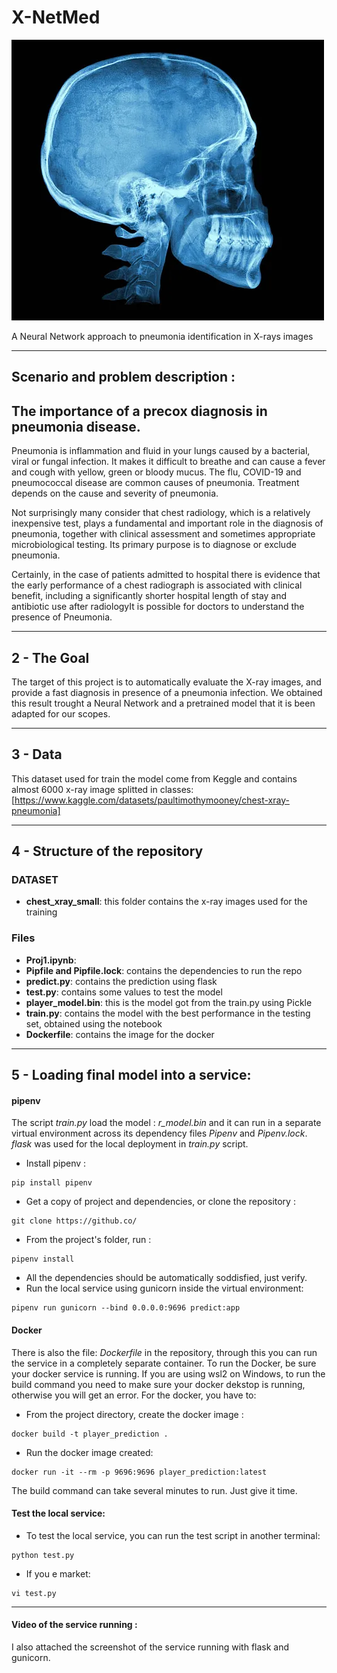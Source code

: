 # X-NetMed
![Screenshot](human-skull-x-ray-image.webp)

A Neural Network approach to pneumonia identification in X-rays images

---

## Scenario and problem description :
## The importance of a precox diagnosis in pneumonia disease. 

Pneumonia is inflammation and fluid in your lungs caused by a bacterial, viral or fungal infection. It makes it difficult to breathe and can cause a fever and cough with yellow, green or bloody mucus. The flu, COVID-19 and pneumococcal disease are common causes of pneumonia. Treatment depends on the cause and severity of pneumonia.

Not surprisingly many consider that chest radiology, which is a relatively inexpensive test, plays a fundamental and important role in the diagnosis of pneumonia, together with clinical assessment and sometimes appropriate microbiological testing. Its primary purpose is to diagnose or exclude pneumonia.

Certainly, in the case of patients admitted to hospital there is evidence that the early performance of a chest radiograph is associated with clinical benefit, including a significantly shorter hospital length of stay and antibiotic use after radiologyIt is possible for doctors to understand the presence of Pneumonia.

---
## 2 - The Goal

The target of this project is to automatically evaluate the X-ray images, and provide a fast diagnosis in presence of a pneumonia infection.
We obtained this result trought a Neural Network and a pretrained model that it is been adapted for our scopes.

--- 

## 3 - Data

This dataset used for train the model come from Keggle and contains almost 6000 x-ray image splitted in classes:
[https://www.kaggle.com/datasets/paultimothymooney/chest-xray-pneumonia]

---

## 4 - Structure of the repository

### DATASET
- **chest_xray_small**: this folder contains the x-ray images used for the training

### Files
- **Proj1.ipynb**: 
- **Pipfile and Pipfile.lock**: contains the dependencies to run the repo
- **predict.py**: contains the prediction using flask
- **test.py**: contains some values to test the model
- **player_model.bin**: this is the model got from the train.py using Pickle
- **train.py**: contains the model with the best performance in the testing set, obtained using the notebook
- **Dockerfile**: contains the image for the docker

---
## 5 - Loading final model into a service:

#### pipenv 

The script *train.py* load the model : *r_model.bin* and it can run in a separate virtual environment across its dependency files *Pipenv* and *Pipenv.lock*.
*flask* was used for the local deployment in *train.py* script.

- Install pipenv :
```
pip install pipenv
```
- Get a copy of project and dependencies, or clone the repository :
```
git clone https://github.co/
```
- From the project's folder, run :
``` 
pipenv install
```
- All the dependencies should be automatically soddisfied, just verify.
- Run the local service using gunicorn inside the virtual environment:
```
pipenv run gunicorn --bind 0.0.0.0:9696 predict:app
```

#### Docker
There is also the file: *Dockerfile* in the repository, through this you can run the service in a completely separate container. To run the Docker, be sure your docker service is running. If you are using wsl2 on Windows, to run the build command you need to make sure your docker dekstop is running, otherwise you will get an error. 
For the docker, you have to:

- From the project directory, create the docker image :
```
docker build -t player_prediction .
```
- Run the docker image created:
```
docker run -it --rm -p 9696:9696 player_prediction:latest
```
The build command can take several minutes to run. Just give it time.

#### Test the local service:

- To test the local service, you can run the test script in another terminal:
```
python test.py
```
- If you e market:
```
vi test.py
```
---

#### Video of the service running :
I also attached the screenshot of the service running with flask and gunicorn.
